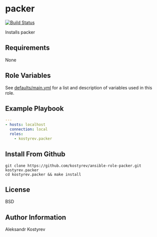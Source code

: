 # packer

[![Build Status](https://travis-ci.org/kostyrev/ansible-role-packer.svg?branch=master)](https://travis-ci.org/kostyrev/ansible-role-packer)

Installs packer

Requirements
------------

None

Role Variables
--------------

See [defaults/main.yml](defaults/main.yml) for a list and description of
variables used in this role.

Example Playbook
----------------

```yaml
---
- hosts: localhost
  connection: local
  roles:
    - kostyrev.packer

```

Install From Github
-------------------

```
git clone https://github.com/kostyrev/ansible-role-packer.git kostyrev.packer
cd kostyrev.packer && make install
```

License
-------

BSD

Author Information
------------------

Aleksandr Kostyrev

